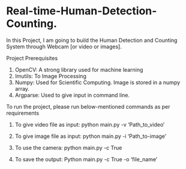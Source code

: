 # Real-time-Human-Detection-Counting.

In this Project, I  am going to build the Human Detection and Counting System through Webcam [or video or images].

Project Prerequisites
1. OpenCV: A strong library used for machine learning
2. Imutils: To Image Processing
3. Numpy: Used for Scientific Computing. Image is stored in a numpy array.
4. Argparse: Used to give input in command line.

To run the project, please run below-mentioned commands as per requirements

1. To give video file as input:
   python main.py -v ‘Path_to_video’
    
2. To give image file as input:
   python main.py -i ‘Path_to-image’
   
3. To use the camera:
   python main.py -c True
   
4. To save the output:
   Python main.py -c True -o ‘file_name’
